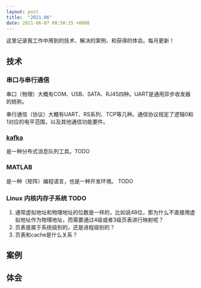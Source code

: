 ```yaml
---
layout: post
title:  "2021.06"
date: 2021-06-07 08:50:15 +0000   
---
```


这里记录我工作中用到的技术、解决的案例、和获得的体会。每月更新！

技术
----

### 串口与串行通信

串口（物理）大概有COM、USB、SATA、RJ45四种。UART是通用异步收发器的统称。

串行通信（协议）大概有UART、RS系列、TCP等几种。通信协议规定了逻辑0和1对应的电平范围，以及其他通信功能要件。

### [kafka](https://blog.csdn.net/weixin_45366499/article/details/106943229) 

是一种分布式消息队列工具。TODO

### MATLAB

是一种（矩阵）编程语言，也是一种开发环境。 TODO

### Linux 内核内存子系统 TODO

1. 通常虚拟地址和物理地址的位数是一样的，比如说48位，那为什么不直接用虚拟地址作为物理地址，而需要通过4级或者3级页表进行映射呢？
2. 页表是属于系统级别的，还是进程级别的？
3. 页表和cache是什么关系？

案例
----


体会
----


